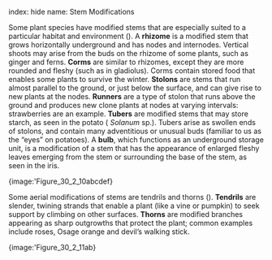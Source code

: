 index: hide
name: Stem Modifications

Some plant species have modified stems that are especially suited to a particular habitat and environment (). A  **rhizome** is a modified stem that grows horizontally underground and has nodes and internodes. Vertical shoots may arise from the buds on the rhizome of some plants, such as ginger and ferns.  **Corms** are similar to rhizomes, except they are more rounded and fleshy (such as in gladiolus). Corms contain stored food that enables some plants to survive the winter.  **Stolons** are stems that run almost parallel to the ground, or just below the surface, and can give rise to new plants at the nodes.  **Runners** are a type of stolon that runs above the ground and produces new clone plants at nodes at varying intervals: strawberries are an example.  **Tubers** are modified stems that may store starch, as seen in the potato ( *Solanum* sp.). Tubers arise as swollen ends of stolons, and contain many adventitious or unusual buds (familiar to us as the “eyes” on potatoes). A  **bulb**, which functions as an underground storage unit, is a modification of a stem that has the appearance of enlarged fleshy leaves emerging from the stem or surrounding the base of the stem, as seen in the iris.


{image:'Figure_30_2_10abcdef}
        

Some aerial modifications of stems are tendrils and thorns ().  **Tendrils** are slender, twining strands that enable a plant (like a vine or pumpkin) to seek support by climbing on other surfaces.  **Thorns** are modified branches appearing as sharp outgrowths that protect the plant; common examples include roses, Osage orange and devil’s walking stick.


{image:'Figure_30_2_11ab}
        
